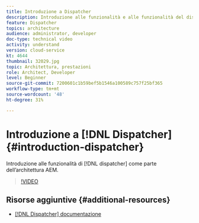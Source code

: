 ```yaml
---
title: Introduzione a Dispatcher
description: Introduzione alle funzionalità e alle funzionalità del dispatcher come parte dell’architettura AEM.
feature: Dispatcher
topics: architecture
audience: administrator, developer
doc-type: technical video
activity: understand
version: cloud-service
kt: 4644
thumbnail: 32029.jpg
topic: Architettura, prestazioni
role: Architect, Developer
level: Beginner
source-git-commit: 7200601c1b59bef5b1546a100589c757f25bf365
workflow-type: tm+mt
source-wordcount: '48'
ht-degree: 31%

---
```



# Introduzione a [!DNL Dispatcher] {#introduction-dispatcher}

Introduzione alle funzionalità di [!DNL dispatcher] come parte dell’architettura AEM.

>[!VIDEO](https://video.tv.adobe.com/v/32029/?quality=12&learn=on)

## Risorse aggiuntive {#additional-resources}

* [[!DNL Dispatcher] documentazione](https://experienceleague.adobe.com/docs/experience-manager-dispatcher/using/dispatcher.html?lang=it)